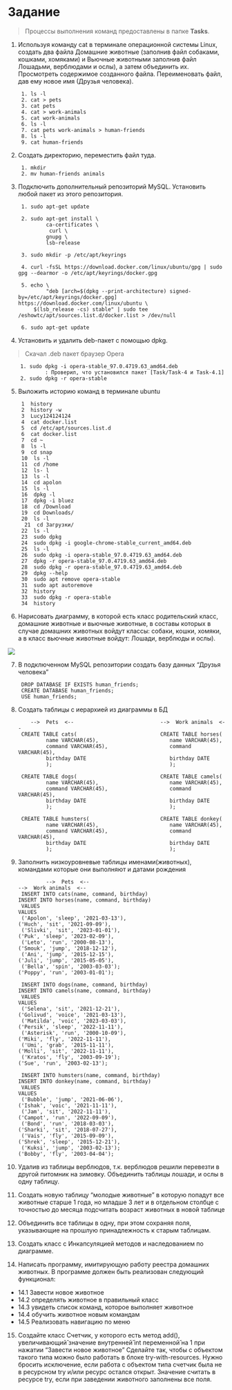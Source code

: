 # Задание
> Процессы выполнения команд предоставлены в папке **Tasks**.

1. Используя команду cat в терминале операционной системы Linux, создать
два файла Домашние животные (заполнив файл собаками, кошками,
хомяками) и Вьючные животными заполнив файл Лошадьми, верблюдами и
ослы), а затем объединить их. Просмотреть содержимое созданного файла.
Переименовать файл, дав ему новое имя (Друзья человека).
        
        1. ls -l
        2. cat > pets
        3. cat pets
        4. cat > work-animals
        5. cat work-animals
        6. ls -l
        7. cat pets work-animals > human-friends
        8. ls -l
        9. cat human-friends

2. Создать директорию, переместить файл туда.

        1. mkdir 
        2. mv human-friends animals

3. Подключить дополнительный репозиторий MySQL. Установить любой пакет
из этого репозитория.

        1. sudo apt-get update
        
        2. sudo apt-get install \
    	 		ca-certificates \
    			 curl \
    	 		gnupg \
    	 		lsb-release
 	
        3. sudo mkdir -p /etc/apt/keyrings
 	
        4. curl -fsSL https://download.docker.com/linux/ubuntu/gpg | sudo gpg --dearmor -o /etc/apt/keyrings/docker.gpg 
        
        5. echo \
                "deb [arch=$(dpkg --print-architecture) signed-by=/etc/apt/keyrings/docker.gpg] https://download.docker.com/linux/ubuntu \
  	        $(lsb_release -cs) stable" | sudo tee /eshowtc/apt/sources.list.d/docker.list > /dev/null
        
        6. sudo apt-get update


4. Установить и удалить deb-пакет с помощью dpkg.
> Скачал .deb пакет браузер Opera
        
        1. sudo dpkg -i opera-stable_97.0.4719.63_amd64.deb 
                : Проверил, что установился пакет [Task/Task-4 и Task-4.1]
        2. sudo dpkg -r opera-stable


5. Выложить историю команд в терминале ubuntu
        
        1  history
        2  history -w
        3  Lucy124124124
        4  cat docker.list
        5  cd /etc/apt/sources.list.d
        6  cat docker.list
        7  cd ~
        8  ls -l
        9  cd snap
        10  ls -l
        11  cd /home
        12  ls- l
        13  ls -l
        14  cd apolon
        15  ls -l
        16  dpkg -l
        17  dpkg -i bluez
        18  cd /Download
        19  cd Downloads/
        20  ls -l
         21  cd Загрузки/
        22  ls -l
        23  sudo dpkg
        24  sudo dpkg -i google-chrome-stable_current_amd64.deb
        25  ls -l
        26  sudo dpkg -i opera-stable_97.0.4719.63_amd64.deb
        27  dpkg -r opera-stable_97.0.4719.63_amd64.deb
        28  sudo dpkg -r opera-stable_97.0.4719.63_amd64.deb
        29  dpkg --help
        30  sudo apt remove opera-stable
        31  sudo apt autoremove
        32  history 
        33  sudo dpkg -r opera-stable
        34  history

6. Нарисовать диаграмму, в которой есть класс родительский класс, домашние
животные и вьючные животные, в составы которых в случае домашних
животных войдут классы: собаки, кошки, хомяки, а в класс вьючные животные
войдут: Лошади, верблюды и ослы).

![](https://raw.githubusercontent.com/CallistoD/Final_Task_10.04.23/main/Tasks/Task-6.jpg)

7. В подключенном MySQL репозитории создать базу данных “Друзья
человека”

        DROP DATABASE IF EXISTS human_friends; 
        CREATE DATABASE human_friends; 
        USE human_friends;
        
8. Создать таблицы с иерархией из диаграммы в БД
        
           -->  Pets  <--                            -->  Work animals  <--
        CREATE TABLE cats(                           CREATE TABLE horses(
                name VARCHAR(45),                       name VARCHAR(45),
                command VARCHAR(45),                    command VARCHAR(45),
                birthday DATE                           birthday DATE
                );                                      );
                
        CREATE TABLE dogs(                           CREATE TABLE camels(
                name VARCHAR(45),                       name VARCHAR(45),
                command VARCHAR(45),                    command VARCHAR(45),
                birthday DATE                           birthday DATE
                );                                      );
                
        CREATE TABLE humsters(                       CREATE TABLE donkey(
                name VARCHAR(45),                       name VARCHAR(45),
                command VARCHAR(45),                    command VARCHAR(45),
                birthday DATE                           birthday DATE
                );                                      );
                
9. Заполнить низкоуровневые таблицы именами(животных), командами
которые они выполняют и датами рождения
 
                -->  Pets  <--                                                  -->  Work animals  <--
        INSERT INTO cats(name, command, birthday)                       INSERT INTO horses(name, command, birthday)
        VALUES                                                          VALUES
        ('Apolon', 'sleep', '2021-03-13'),                              ('Huch', 'sit', '2021-09-09'),
        ('Slivki', 'sit', '2023-01-01'),                                ('Puk', 'sleep', '2023-02-09'),
        ('Leto', 'run', '2000-08-13'),                                  ('Smouk', 'jump', '2018-12-12'),
        ('Ani', 'jump', '2015-12-15'),                                  ('Juli', 'jump', '2015-05-05'),
        ('Bella', 'spin', '2003-03-03');                                ('Poppy', 'run', '2003-01-01');
        
        INSERT INTO dogs(name, command, birthday)                       INSERT INTO camels(name, command, birthday)
        VALUES                                                          VALUES
        ('Selena', 'sit', '2021-12-21'),                                ('Golivud', 'voice', '2021-03-13'),
        ('Matilda', 'voic', '2023-03-03'),                              ('Persik', 'sleep', '2022-11-11'),
        ('Asterisk', 'run', '2000-10-09'),                              ('Miki', 'fly', '2022-11-11'),
        ('Umi', 'grab', '2015-11-11'),                                  ('Molli', 'sit', '2022-11-11'),
        ('Kratos', 'fly', '2003-09-19');                                ('Sue', 'run', '2003-02-13');

        INSERT INTO humsters(name, command, birthday)                   INSERT INTO donkey(name, command, birthday)
        VALUES                                                          VALUES
        ('Bubble', 'jump', '2021-06-06'),                               ('Ishak', 'voic', '2021-11-11'),
        ('Jam', 'sit', '2022-11-11'),                                   ('Campot', 'run', '2022-09-09'),
        ('Bond', 'run', '2018-03-03'),                                  ('Sharki', 'sit', '2018-07-27'),
        ('Vais', 'fly', '2015-09-09'),                                  ('Shrek', 'sleep', '2015-12-21'),
        ('Kuksi', 'jump', '2003-02-13');                                ('Bobby', 'fly', '2003-04-04');

10. Удалив из таблицы верблюдов, т.к. верблюдов решили перевезти в другой
питомник на зимовку. Объединить таблицы лошади, и ослы в одну таблицу.

11. Создать новую таблицу “молодые животные” в которую попадут все
животные старше 1 года, но младше 3 лет и в отдельном столбце с точностью
до месяца подсчитать возраст животных в новой таблице

12. Объединить все таблицы в одну, при этом сохраняя поля, указывающие на
прошлую принадлежность к старым таблицам.

13. Создать класс с Инкапсуляцией методов и наследованием по диаграмме.

14. Написать программу, имитирующую работу реестра домашних животных.
В программе должен быть реализован следующий функционал:
* 14.1 Завести новое животное
* 14.2 определять животное в правильный класс
* 14.3 увидеть список команд, которое выполняет животное
* 14.4 обучить животное новым командам
* 14.5 Реализовать навигацию по меню

15. Создайте класс Счетчик, у которого есть метод add(), увеличивающий̆
значение внутренней̆ int переменной̆ на 1 при нажатии “Завести новое
животное” Сделайте так, чтобы с объектом такого типа можно было работать в
блоке try-with-resources. Нужно бросить исключение, если работа с объектом
типа счетчик была не в ресурсном try и/или ресурс остался открыт. Значение
считать в ресурсе try, если при заведении животного заполнены все поля.
